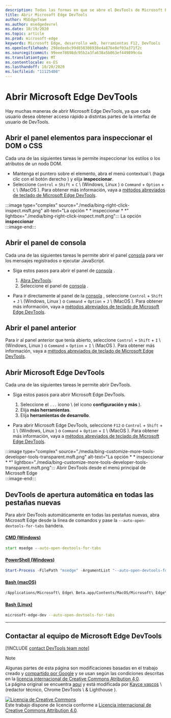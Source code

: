 ```yaml
---
description: Todas las formas en que se abre el DevTools de Microsoft Edge.
title: Abrir Microsoft Edge DevTools
author: MSEdgeTeam
ms.author: msedgedevrel
ms.date: 10/19/2020
ms.topic: article
ms.prod: microsoft-edge
keywords: Microsoft Edge, desarrollo web, herramientas F12, DevTools
ms.openlocfilehash: 298edeebc99d858306938e4a876e8ef03a371f2c
ms.sourcegitcommit: 99eee78698dc95b2a3fa638a5b063ef449899cda
ms.translationtype: MT
ms.contentlocale: es-ES
ms.lasthandoff: 10/20/2020
ms.locfileid: "11125408"
---
```

<!-- Copyright Kayce Basques 

   Licensed under the Apache License, Version 2.0 (the "License");
   you may not use this file except in compliance with the License.
   You may obtain a copy of the License at

       https://www.apache.org/licenses/LICENSE-2.0

   Unless required by applicable law or agreed to in writing, software
   distributed under the License is distributed on an "AS IS" BASIS,
   WITHOUT WARRANTIES OR CONDITIONS OF ANY KIND, either express or implied.
   See the License for the specific language governing permissions and
   limitations under the License. -->

# Abrir Microsoft Edge DevTools  

Hay muchas maneras de abrir Microsoft Edge DevTools, ya que cada usuario desea obtener acceso rápido a distintas partes de la interfaz de usuario de DevTools.  

## Abrir el panel elementos para inspeccionar el DOM o CSS  

Cada una de las siguientes tareas le permite inspeccionar los estilos o los atributos de un nodo DOM.

*   Mantenga el puntero sobre el elemento, abra el menú contextual \ (haga clic con el botón derecho \) y elija **inspeccionar**.  
*   Seleccione `Control` + `Shift` + `C` \ (Windows, Linux \) o `Command` + `Option` + `C` \ (MacOS \).  Para obtener más información, vaya a [métodos abreviados de teclado de Microsoft Edge DevTools][DevToolsShortcuts].  

:::image type="complex" source="./media/bing-right-click-inspect.msft.png" alt-text="La opción * * inspeccionar * *" lightbox="./media/bing-right-click-inspect.msft.png":::
   La opción **inspeccionar**  
:::image-end:::  

<!--See [Get Started With Viewing And Changing CSS][GetStartedCSS].  -->  

## Abrir el panel de consola  

Cada una de las siguientes tareas le permite abrir el panel [consola][DevToolsConsoleIndex] para ver los mensajes registrados o ejecutar JavaScript.  

*   Siga estos pasos para abrir el panel de [consola][DevToolsConsoleIndex] .  
    
    1.  [Abra DevTools](#open-microsoft-edge-devtools).  
    1.  Seleccione el panel de [consola][DevToolsConsoleIndex] .  

*   Para ir directamente al panel de la [consola][DevToolsConsoleIndex] , seleccione `Control` + `Shift` + `J` \ (Windows, Linux \) o `Command` + `Option` + `J` \ (MacOS \).  Para obtener más información, vaya a [métodos abreviados de teclado de Microsoft Edge DevTools][DevToolsShortcuts].  

<!--See [Get Started With The Console][ConsoleGetStarted].  -->

## Abrir el panel anterior  

Para ir al panel anterior que tenía abierto, seleccione `Control` + `Shift` + `I` \ (Windows, Linux \) o `Command` + `Option` + `I` \ (MacOS \).  Para obtener más información, vaya a [métodos abreviados de teclado de Microsoft Edge DevTools][DevToolsShortcuts].  

## Abrir Microsoft Edge DevTools  

Cada una de las siguientes tareas le permite abrir DevTools.  

*   Siga estos pasos para abrir Microsoft Edge DevTools.  
    
    1.  Seleccione el  `...` icono \ (el icono **configuración y más** ).  
    1.  Elija **más herramientas**.  
    1.  Elija **herramientas de desarrollo**.  
    
*   Para abrir Microsoft Edge DevTools, seleccione `F12` o `Control` + `Shift` + `I` \ (Windows, Linux \) o `Command` + `Option` + `I` \ (MacOS \).  Para obtener más información, vaya a [métodos abreviados de teclado de Microsoft Edge DevTools][DevToolsShortcuts].  

:::image type="complex" source="./media/bing-customize-more-tools-developer-tools-transparent.msft.png" alt-text="La opción * * inspeccionar * *" lightbox="./media/bing-customize-more-tools-developer-tools-transparent.msft.png":::
   Abrir DevTools desde el menú principal de Microsoft Edge  
:::image-end:::  

## DevTools de apertura automática en todas las pestañas nuevas  

Para abrir DevTools automáticamente en todas las pestañas nuevas, abra Microsoft Edge desde la línea de comandos y pase la `--auto-open-devtools-for-tabs` bandera.  

#### [CMD (Windows)](#tab/cmd-Windows/)  

<a id="auto-open-devtools-command-line"></a>  

```cmd
start msedge --auto-open-devtools-for-tabs
```  

#### [PowerShell (Windows)](#tab/powershell-Windows/)  

<a id="auto-open-devtools-command-line"></a>  

```powershell
Start-Process -FilePath "msedge" -ArgumentList "--auto-open-devtools-for-tabs"
```  

#### [Bash (macOS)](#tab/bash-macos/)  

<a id="auto-open-devtools-command-line"></a>  

```bash
/Applications/Microsoft\ Edge\ Beta.app/Contents/MacOS/Microsoft\ Edge\ Beta --auto-open-devtools-for-tabs
```  

#### [Bash (Linux)](#tab/bash-linux/)  

<a id="auto-open-devtools-command-line"></a>  

```bash
microsoft-edge-dev --auto-open-devtools-for-tabs
```  

* * *  

## Contactar al equipo de Microsoft Edge DevTools  

[!INCLUDE [contact DevTools team note](./includes/contact-devtools-team-note.md)]  

<!-- links -->  

[DevToolsConsoleIndex]: ./console/index.md "Descripción general de la consola | Microsoft docs"  
[DevtoolsShortcuts]: ./shortcuts.md "Métodos abreviados de teclado de Microsoft Edge DevTools-Microsoft docs"  

<!--[ConsoleGetStarted]: /microsoft-edge/devtools-guide-chromium/console/get-started ""  -->  
<!--[GetStartedCSS]: /microsoft-edge/devtools-guide-chromium/css "CSS"  -->

> [!NOTE]
> Algunas partes de esta página son modificaciones basadas en el trabajo creado y [compartido por Google][GoogleSitePolicies] y se usan según las condiciones descritas en la [licencia internacional de Creative Commons Atribution 4,0][CCA4IL].  
> La página original se encuentra [aquí](https://developers.google.com/web/tools/chrome-devtools/open) y está modificada por [Kayce vascos][KayceBasques] \ (redactor técnico, Chrome DevTools \ & Lighthouse \).  

[![Licencia de Creative Commons][CCby4Image]][CCA4IL]  
Este trabajo dispone de licencia conforme a [Licencia internacional de Creative Commons Attribution 4.0][CCA4IL].  

[CCA4IL]: https://creativecommons.org/licenses/by/4.0  
[CCby4Image]: https://i.creativecommons.org/l/by/4.0/88x31.png  
[GoogleSitePolicies]: https://developers.google.com/terms/site-policies  
[KayceBasques]: https://developers.google.com/web/resources/contributors/kaycebasques  
